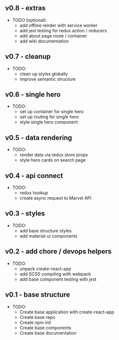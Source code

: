 ## v0.8 - extras

- TODO (optional):
	+ add offline render with service worker
	+ add jest testing for redux action / reducers
	+ add about page route / container
	+ add wiki documentation

## v0.7 - cleanup

- TODO:
	+ clean up styles globally
	+ improve semantic structure

## v0.6 - single hero

- TODO:
	+ set up container for single hero
	+ set up routing for single hero
	+ style single hero component

## v0.5 - data rendering

- TODO:
	+ render data via redux store props
	+ style hero cards on search page


## v0.4 - api connect

- TODO:
	+ redux hookup
	+ create async request to Marvel API

## v0.3 - styles

- TODO:
	+ add base structure styles
	+ add material-ui components 

## v0.2 - add chore / devops helpers

- TODO:
	+ unpack create-react-app
	+ add SCSS compiling with webpack
	+ add base component testing with jest

## v0.1 - base structure

- TODO:
	+ Create base application with create-react-app
	+ Create base repo
	+ Create npm init
	+ Create base components
	+ Create base documentation